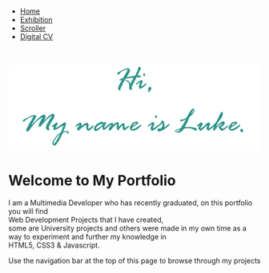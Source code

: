 <meta charset="UTF-8">
<meta name="robots" content="noindex" />
<meta name="robots" content="nofollow" />

<title>My Portfolio</title>
<link href="https://fonts.googleapis.com/css?family=Playball" rel="stylesheet">
<link rel="stylesheet" type="text/css" href="portfolio.css">
<link rel="shortcut icon" href="img/logo.ico">
</head>

<body>
<br>


<ul id="nav">
  <li><a class="active" href="portfolio.html">Home</a></li>
  <li><a href="exhibition/index.html">Exhibition</a></li>
  <li><a href="scroller/index.html">Scroller</a></li>
  <li><a href="digitalcv/Welcome_Page.html">Digital CV</a></li>
</ul>

<br>
<br>

<img id="welcome" src="Untitled.png" alt="Hi" style="width:600;height:400;">

<h1> Welcome to My Portfolio</h1>
<p> I am a Multimedia Developer who has recently graduated, on this portfolio you will find <br>
Web Development Projects that I have created, <br> some are University projects and
others were made in my own time as a way to experiment and further my knowledge in <br> HTML5, CSS3 & Javascript.</p>
<p> Use the navigation bar at the top of this page to browse through my projects</p>
